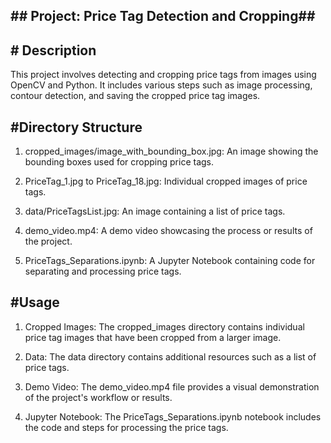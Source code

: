 

**## Project: Price Tag Detection and Cropping##**
-------------------------------------------------
**# Description**
------------
This project involves detecting and cropping price tags from images using OpenCV and Python. 
It includes various steps such as image processing, contour detection, and saving the cropped price tag images.

**#Directory Structure**
------------------------
1. cropped_images/image_with_bounding_box.jpg: An image showing the bounding boxes used for cropping price tags.

2. PriceTag_1.jpg to PriceTag_18.jpg: Individual cropped images of price tags.

3. data/PriceTagsList.jpg: An image containing a list of price tags.

4. demo_video.mp4: A demo video showcasing the process or results of the project.

5. PriceTags_Separations.ipynb: A Jupyter Notebook containing code for separating and processing price tags.

**#Usage**
--------
1. Cropped Images: The cropped_images directory contains individual price tag images that have been cropped from a larger image.

2. Data: The data directory contains additional resources such as a list of price tags.

3. Demo Video: The demo_video.mp4 file provides a visual demonstration of the project's workflow or results.

4. Jupyter Notebook: The PriceTags_Separations.ipynb notebook includes the code and steps for processing the price tags.
